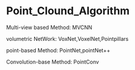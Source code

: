 # Point_Clound_Algorithm

Multi-view based Method:
MVCNN

volumetric NetWork:
VoxNet,VoxelNet,Pointpillars

point-based Method:
PointNet,pointNet++

Convolution-base Method:
PointConv